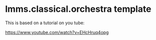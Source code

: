 # lmms.classical.orchestra template

This is based on a tutorial on you tube: 

  https://www.youtube.com/watch?v=EHcHruq4opg

